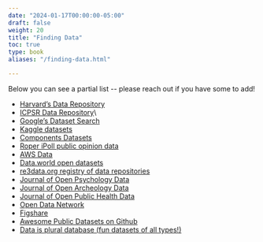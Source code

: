```yaml
---
date: "2024-01-17T00:00:00-05:00"
draft: false
weight: 20
title: "Finding Data"
toc: true
type: book
aliases: "/finding-data.html"

---
```


Below you can see a partial list -- please reach out if you have some to add!

* [Harvard’s Data Repository](https://dataverse.harvard.edu/dataverse/harvard?q=&fq0=subject_ss%3A%22Social%20Sciences%22&types=dataverses%3Adatasets&sort=dateSort&order=desc)
* [ICPSR Data Repository](https://www.icpsr.umich.edu/web/pages/ICPSR/index.html)\
* [Google’s Dataset Search](https://datasetsearch.research.google.com/)
* [Kaggle datasets](https://www.kaggle.com/)
* [Components Datasets](https://components.one/datasets)
* [Roper iPoll public opinion data](https://ropercenter-cornell-edu.proxy.uchicago.edu/ipoll/)
* [AWS Data](https://registry.opendata.aws/)
* [Data.world open datasets](https://data.world/datasets/open-data)
* [re3data.org registry of data repositories](https://www.re3data.org/)
* [Journal of Open Psychology Data](https://openpsychologydata.metajnl.com/)
* [Journal of Open Archeology Data](https://openarchaeologydata.metajnl.com/ )
* [Journal of Open Public Health Data](https://openhealthdata.metajnl.com/)
* [Open Data Network](https://www.opendatanetwork.com/)
* [Figshare](https://figshare.com/)
* [Awesome Public Datasets on Github](https://github.com/awesomedata/awesome-public-datasets)
* [Data is plural database (fun datasets of all types!)](https://docs.google.com/spreadsheets/d/1wZhPLMCHKJvwOkP4juclhjFgqIY8fQFMemwKL2c64vk/edit#gid=0)